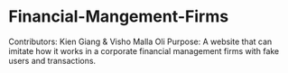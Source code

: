 # Financial-Mangement-Firms

Contributors: Kien Giang & Visho Malla Oli
Purpose: A website that can imitate how it works in a corporate financial management firms with fake users and transactions.
